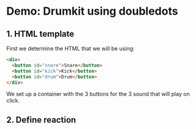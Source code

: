 # Demo: Drumkit using doubledots

## 1. HTML template
First we determine the HTML that we will be using:

```html
<div>
  <button id="snare">Snare</button>
  <button id="kick">Kick</button>
  <button id="drum">Drum</button>
</div>
```

We set up a container with the 3 buttons for the 3 sound that will play on click.

## 2. Define reaction


